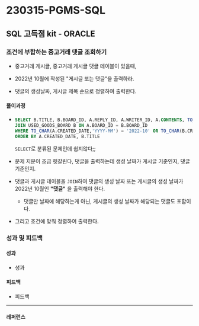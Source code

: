 # 230315-PGMS-SQL

## SQL 고득점 kit - ORACLE

### 조건에 부합하는 중고거래 댓글 조회하기

- 중고거래 게시글, 중고거래 게시글 댓글 테이블이 있을때,

- 2022년 10월에 작성된 "게시글 또는 댓글"을 출력하라.

- 댓글의 생성날짜, 게시글 제목 순으로 정렬하여 출력한다.

#### 풀이과정

- ```sql
  SELECT B.TITLE, B.BOARD_ID, A.REPLY_ID, A.WRITER_ID, A.CONTENTS, TO_CHAR(A.CREATED_DATE,'YYYY-MM-DD') AS CREATED_DATE FROM USED_GOODS_REPLY A
  JOIN USED_GOODS_BOARD B ON A.BOARD_ID = B.BOARD_ID
  WHERE TO_CHAR(A.CREATED_DATE,'YYYY-MM') = '2022-10' OR TO_CHAR(B.CREATED_DATE,'YYYY-MM') = '2022-10'
  ORDER BY A.CREATED_DATE, B.TITLE
  ```
  
  `SELECT`로 분류된 문제인데 쉽지않다;;

- 문제 지문이 조금 헷갈린다, 댓글을 출력하는데 생성 날짜가 게시글 기준인지, 댓글 기준인지.

- 댓글과 게시글 테이블을 `JOIN`하여 댓글의 생성 날짜 또는 게시글의 생성 날짜가 2022년 10월인 **"댓글"** 을 출력해야 한다.
  
  - 댓글만 날짜에 해당하는게 아닌, 게시글의 생성 날짜가 해당되는 댓글도 포함이다.

- 그리고 조건에 맞춰 정렬하여 출력한다.

### 성과 및 피드백

#### 성과

- 성과

#### 피드백

- 피드백

---

#### 레퍼런스

> 
